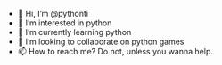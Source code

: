- 👋 Hi, I’m @pythonti
- 👀 I’m interested in python 
- 🌱 I’m currently learning python
- 💞️ I’m looking to collaborate on python games
- 📫 How to reach me? Do not, unless you wanna help.

<!---
pythonti/pythonti is a ✨ special ✨ repository because its `README.md` (this file) appears on your GitHub profile.
You can click the Preview link to take a look at your changes.
--->
